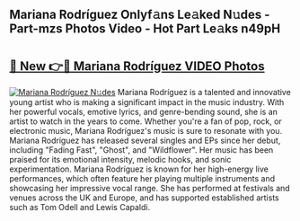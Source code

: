## Mariana Rodríguez Onlyf𝚊ns Le𝚊ked N𝚞des - Part-mzs Photos Video - Hot Part Le𝚊ks n49pH

# <h2><a href="http://ab79520.deff.icu/?id=Mariana+Rodr%c3%adguez">🔗 New 👉🔴 Mariana Rodríguez VIDEO Photos</a></h2>

[![Mariana Rodríguez N𝚞des](https://i.imgur.com/rIISA9y.gif)](http://ab79520.deff.icu/?id=Mariana+Rodr%c3%adguez)
Mariana Rodríguez is a talented and innovative young artist who is making a significant impact in the music industry. With her powerful vocals, emotive lyrics, and genre-bending sound, she is an artist to watch in the years to come. Whether you're a fan of pop, rock, or electronic music, Mariana Rodríguez's music is sure to resonate with you. Mariana Rodríguez has released several singles and EPs since her debut, including "Fading Fast", "Ghost", and "Wildflower". Her music has been praised for its emotional intensity, melodic hooks, and sonic experimentation. Mariana Rodríguez is known for her high-energy live performances, which often feature her playing multiple instruments and showcasing her impressive vocal range. She has performed at festivals and venues across the UK and Europe, and has supported established artists such as Tom Odell and Lewis Capaldi.
